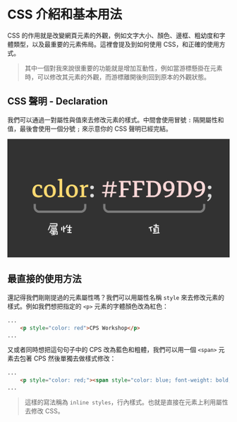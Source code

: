 # CSS 介紹和基本用法

CSS 的作用就是改變網頁元素的外觀，例如文字大小、顏色、邊框、粗幼度和字體類型，以及最重要的元素佈局。這裡會提及到如何使用 CSS，和正確的使用方式。

> 其中一個對我來說很重要的功能就是增加互動性，例如當游標懸掛在元素時，可以修改其元素的外觀，而游標離開後則回到原本的外觀狀態。

## CSS 聲明 - Declaration

我們可以通過一對屬性與值來去修改元素的樣式。中間會使用冒號 `:` 隔開屬性和值，最後會使用一個分號 `;` 來示意你的 CSS 聲明已經完結。

![css-declaration](./resources/css-declaration.png)

## 最直接的使用方法

還記得我們剛剛提過的元素屬性嗎？我們可以用屬性名稱 `style` 來去修改元素的樣式。例如我們想把指定的 `<p>` 元素的字體顏色改為紅色：

```html
...
    <p style="color: red">CPS Workshop</p>
...
```

又或者同時想把這句句子中的 CPS 改為藍色和粗體，我們可以用一個 `<span>` 元素去包著 CPS 然後單獨去做樣式修改：

```html
...
    <p style="color: red;"><span style="color: blue; font-weight: bold;">CPS</span> Workshop</p>
...
```

> 這樣的寫法稱為 `inline styles`，行內樣式。也就是直接在元素上利用屬性去修改 CSS。